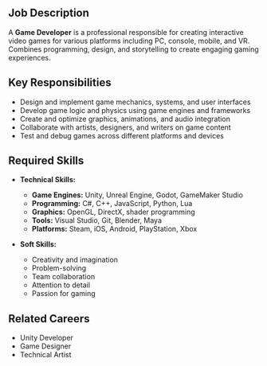 ## Job Description
A **Game Developer** is a professional responsible for creating interactive video games for various platforms including PC, console, mobile, and VR. Combines programming, design, and storytelling to create engaging gaming experiences.

## Key Responsibilities
- Design and implement game mechanics, systems, and user interfaces
- Develop game logic and physics using game engines and frameworks
- Create and optimize graphics, animations, and audio integration
- Collaborate with artists, designers, and writers on game content
- Test and debug games across different platforms and devices

## Required Skills
- **Technical Skills:**
  - **Game Engines:** Unity, Unreal Engine, Godot, GameMaker Studio
  - **Programming:** C#, C++, JavaScript, Python, Lua
  - **Graphics:** OpenGL, DirectX, shader programming
  - **Tools:** Visual Studio, Git, Blender, Maya
  - **Platforms:** Steam, iOS, Android, PlayStation, Xbox

- **Soft Skills:**
  - Creativity and imagination
  - Problem-solving
  - Team collaboration
  - Attention to detail
  - Passion for gaming

## Related Careers
- Unity Developer
- Game Designer
- Technical Artist